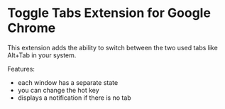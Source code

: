 # Toggle Tabs Extension for Google Chrome

This extension adds the ability to switch between the two used tabs like Alt+Tab in your system.

Features:
* each window has a separate state
* you can change the hot key
* displays a notification if there is no tab
